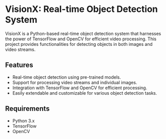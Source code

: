 # VisionX: Real-time Object Detection System

VisionX is a Python-based real-time object detection system that harnesses the power of TensorFlow and OpenCV for efficient video processing. This project provides functionalities for detecting objects in both images and video streams.

## Features

- Real-time object detection using pre-trained models.
- Support for processing video streams and individual images.
- Integration with TensorFlow and OpenCV for efficient processing.
- Easily extendable and customizable for various object detection tasks.

## Requirements

- Python 3.x
- TensorFlow
- OpenCV


